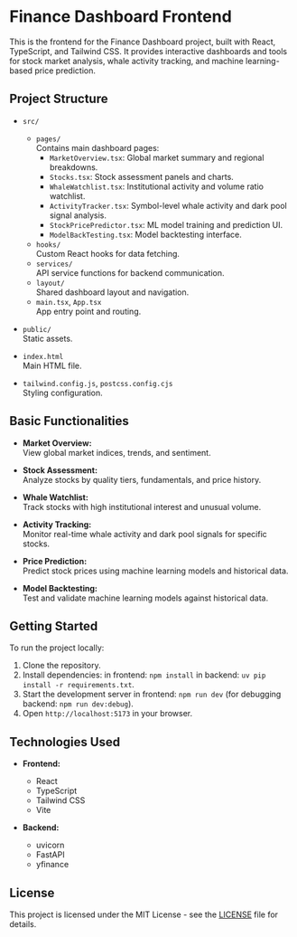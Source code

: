 # Finance Dashboard Frontend

This is the frontend for the Finance Dashboard project, built with React, TypeScript, and Tailwind CSS. It provides interactive dashboards and tools for stock market analysis, whale activity tracking, and machine learning-based price prediction.

## Project Structure

- `src/`
  - `pages/`  
    Contains main dashboard pages:
    - `MarketOverview.tsx`: Global market summary and regional breakdowns.
    - `Stocks.tsx`: Stock assessment panels and charts.
    - `WhaleWatchlist.tsx`: Institutional activity and volume ratio watchlist.
    - `ActivityTracker.tsx`: Symbol-level whale activity and dark pool signal analysis.
    - `StockPricePredictor.tsx`: ML model training and prediction UI.
    - `ModelBackTesting.tsx`: Model backtesting interface.
  - `hooks/`  
    Custom React hooks for data fetching.
  - `services/`  
    API service functions for backend communication.
  - `layout/`  
    Shared dashboard layout and navigation.
  - `main.tsx`, `App.tsx`  
    App entry point and routing.

- `public/`  
  Static assets.

- `index.html`  
  Main HTML file.

- `tailwind.config.js`, `postcss.config.cjs`  
  Styling configuration.

## Basic Functionalities

- **Market Overview:**  
  View global market indices, trends, and sentiment.

- **Stock Assessment:**  
  Analyze stocks by quality tiers, fundamentals, and price history.

- **Whale Watchlist:**  
  Track stocks with high institutional interest and unusual volume.

- **Activity Tracking:**  
  Monitor real-time whale activity and dark pool signals for specific stocks.

- **Price Prediction:**  
  Predict stock prices using machine learning models and historical data.

- **Model Backtesting:**  
  Test and validate machine learning models against historical data.

## Getting Started

To run the project locally:

1. Clone the repository.
2. Install dependencies: in frontend: `npm install` in backend: `uv pip install -r requirements.txt`.
3. Start the development server in frontend: `npm run dev` (for debugging backend: `npm run dev:debug`).
4. Open `http://localhost:5173` in your browser.

## Technologies Used

- **Frontend:**  
  - React
  - TypeScript
  - Tailwind CSS
  - Vite

- **Backend:**
  - uvicorn
  - FastAPI
  - yfinance

## License

This project is licensed under the MIT License - see the [LICENSE](LICENSE) file for details.

